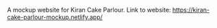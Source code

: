 A mockup website for Kiran Cake Parlour.
Link to website: https://kiran-cake-parlour-mockup.netlify.app/
